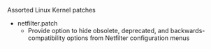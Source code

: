 
Assorted Linux Kernel patches

* netfilter.patch
    * Provide option to hide obsolete, deprecated, and backwards-compatibility options from Netfilter configuration menus

